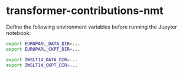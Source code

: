 # transformer-contributions-nmt


Define the following environment variables before running the Jupyter notebook:
```bash
export EUROPARL_DATA_DIR=...
export EUROPARL_CKPT_DIR=...

export IWSLT14_DATA_DIR=...
export IWSLT14_CKPT_DIR=...
```